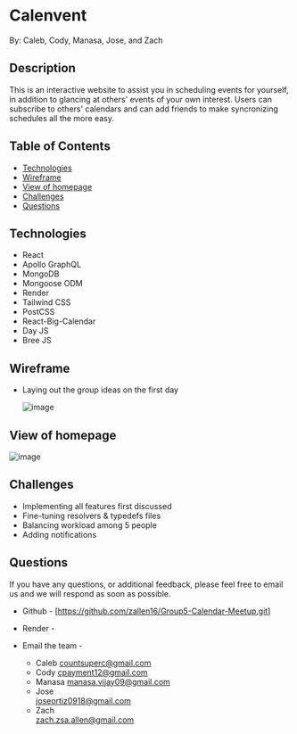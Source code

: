 # Calenvent
By: Caleb, Cody, Manasa, Jose, and Zach
## Description <!-- omit from toc -->
This is an interactive website to assist you in scheduling events for yourself, in addition to glancing at others' events of your own interest. Users can subscribe to others' calendars and can add friends to make syncronizing schedules all the more easy. 
## Table of Contents <!-- omit from toc -->
  
- [Technologies](#technologies)
- [Wireframe](#wireframe)
- [View of homepage](#view-of-homepage)
- [Challenges](#challenges)
- [Questions](#questions)

## Technologies 
- React
- Apollo GraphQL
- MongoDB
- Mongoose ODM
- Render
- Tailwind CSS
- PostCSS
- React-Big-Calendar
- Day JS
- Bree JS

  
## Wireframe    
- Laying out the group ideas on the first day  
  
  ![image](https://github.com/zallen16/Group5-Calendar-Meetup/assets/126983111/e69cd59f-29bd-4308-844e-74637d527c7a)


## View of homepage  
  ![image](https://github.com/zallen16/Group5-Calendar-Meetup/assets/126983111/6aad7104-6a07-4de5-99f5-2c191a2d3311)


## Challenges  
  - Implementing all features first discussed
  - Fine-tuning resolvers & typedefs files
  - Balancing workload among 5 people
  - Adding notifications 


## Questions
If you have any questions, or additional feedback, please feel free to email us and we will respond as soon as possible.
    
* Github -
[https://github.com/zallen16/Group5-Calendar-Meetup.git]

* Render -
  

* Email the team -   
  - Caleb
    countsuperc@gmail.com
  - Cody
    cpayment12@gmail.com
  - Manasa
    manasa.vijay09@gmail.com
  - Jose  
    joseortiz0918@gmail.com
  - Zach  
    zach.zsa.allen@gmail.com  
